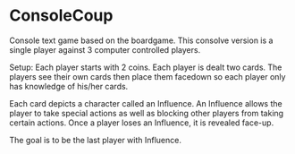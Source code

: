 # ConsoleCoup
Console text game based on the boardgame. This consolve version is a single player against 3 computer controlled players.

Setup: Each player starts with 2 coins. Each player is dealt two cards. The players see their own cards then place them facedown so each player only has knowledge of his/her cards. 

Each card depicts a character called an Influence. An Influence allows the player to take special actions as well as blocking other players from taking certain actions. Once a player loses an Influence, it is revealed face-up.

The goal is to be the last player with Influence.
